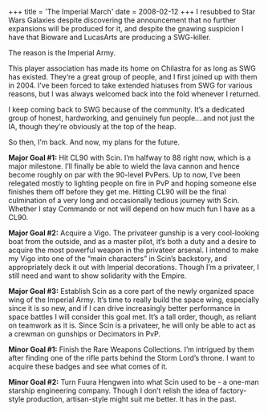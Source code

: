 +++
title = 'The Imperial March'
date = 2008-02-12
+++
I resubbed to Star Wars Galaxies despite discovering the announcement that no further expansions will be produced for it, and despite the gnawing suspicion I have that Bioware and LucasArts are producing a SWG-killer.

The reason is the Imperial Army.

This player association has made its home on Chilastra for as long as SWG has existed. They’re a great group of people, and I first joined up with them in 2004. I’ve been forced to take extended hiatuses from SWG for various reasons, but I was always welcomed back into the fold whenever I returned.

I keep coming back to SWG because of the community. It’s a dedicated group of honest, hardworking, and genuinely fun people….and not just the IA, though they’re obviously at the top of the heap.

So then, I’m back. And now, my plans for the future.

**Major Goal #1:** Hit CL90 with Scin. I’m halfway to 88 right now, which is a major milestone. I’ll finally be able to wield the lava cannon and hence become roughly on par with the 90-level PvPers. Up to now, I’ve been relegated mostly to lighting people on fire in PvP and hoping someone else finishes them off before they get me. Hitting CL90 will be the final culmination of a very long and occasionally tedious journey with Scin. Whether I stay Commando or not will depend on how much fun I have as a CL90.

**Major Goal #2:** Acquire a Vigo. The privateer gunship is a very cool-looking boat from the outside, and as a master pilot, it’s both a duty and a desire to acquire the most powerful weapon in the privateer arsenal. I intend to make my Vigo into one of the “main characters” in Scin’s backstory, and appropriately deck it out with Imperial decorations. Though I’m a privateer, I still need and want to show solidarity with the Empire.

**Major Goal #3:** Establish Scin as a core part of the newly organized space wing of the Imperial Army. It’s time to really build the space wing, especially since it is so new, and if I can drive increasingly better performance in space battles I will consider this goal met. It’s a tall order, though, as reliant on teamwork as it is. Since Scin is a privateer, he will only be able to act as a crewman on gunships or Decimators in PvP.

**Minor Goal #1:** Finish the Rare Weapons Collections. I’m intrigued by them after finding one of the rifle parts behind the Storm Lord’s throne. I want to acquire these badges and see what comes of it.

**Minor Goal #2:** Turn Fuura Hengwen into what Scin used to be - a one-man starship engineering company. Though I don’t relish the idea of factory-style production, artisan-style might suit me better. It has in the past.